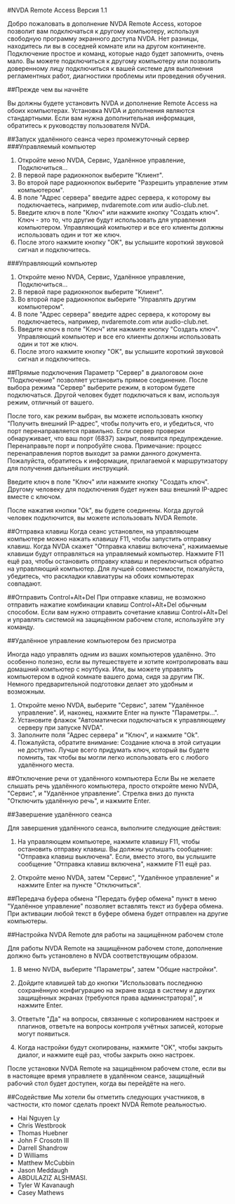 #NVDA Remote Access
Версия 1.1

Добро пожаловать в дополнение NVDA Remote Access, которое позволит вам подключаться к другому компьютеру, используя свободную программу экранного доступа NVDA. Нет разницы, находитесь ли вы в соседней комнате или на другом континенте. Подключение простое и команд, которые надо будет запомнить, очень мало. Вы можете подключиться к другому компьютеру или позволить доверенному лицу подключиться к вашей системе для выполнения регламентных работ, диагностики проблемы или проведения обучения.

##Прежде чем вы начнёте

Вы должны будете установить NVDA и дополнение Remote Access на обоих компьютерах.
Установка NVDA и дополнения являются стандартными. Если вам нужна дополнительная информация, обратитесь к руководству пользователя NVDA.

##Запуск удалённого сеанса через промежуточный сервер
###Управляемый компьютер
1. Откройте меню NVDA, Сервис, Удалённое управление, Подключиться...
2. В первой паре радиокнопок выберите "Клиент".
3. Во второй паре радиокнопок выберите "Разрешить управление этим компьютером".
4. В поле "Адрес сервера" введите адрес сервера, к которому вы подключаетесь, например, nvdaremote.com или audio-club.net.
5. Введите ключ в поле "Ключ" или нажмите кнопку "Создать ключ".
Ключ - это то, что другие будут использовать для управления компьютером.
Управляющий компьютер и все его клиенты должны использовать один и тот же ключ.
6. После этого нажмите кнопку "OK", вы услышите короткий звуковой сигнал и подключитесь.

###Управляющий компьютер
1. Откройте меню NVDA, Сервис, Удалённое управление, Подключиться...
2. В первой паре радиокнопок выберите "Клиент".
3. Во второй паре радиокнопок выберите "Управлять другим компьютером".
4. В поле "Адрес сервера" введите адрес сервера, к которому вы подключаетесь, например, nvdaremote.com или audio-club.net.
5. Введите ключ в поле "Ключ" или нажмите кнопку "Создать ключ".
Управляющий компьютер и все его клиенты должны использовать один и тот же ключ.
6. После этого нажмите кнопку "OK", вы услышите короткий звуковой сигнал и подключитесь.

##Прямые подключения
Параметр "Сервер" в диалоговом окне "Подключение" позволяет установить прямое соединение.
После выбора режима "Сервер" выберите режим, в котором будете подключаться.
Другой человек будет подключаться к вам, используя режим, отличный от вашего.

После того, как режим выбран, вы можете использовать кнопку "Получить внешний IP-адрес", чтобы получить его, и
убедиться, что порт перенаправляется правильно.
Если сервер проверки обнаруживает, что ваш порт (6837) закрыт, появится предупреждение.
Перенаправьте порт и попробуйте снова.
Примечание: процесс перенаправления портов выходит за рамки данного документа. Пожалуйста, обратитесь к информации, прилагаемой к маршрутизатору для получения дальнейших инструкций.

Введите ключ в поле "Ключ" или нажмите кнопку "Создать ключ". Другому человеку для подключения будет нужен ваш внешний IP-адрес вместе с ключом.

После нажатия кнопки "Ok", вы будете соединены.
Когда другой человек подключится, вы можете использовать NVDA Remote.

##Отправка клавиш
Когда сеанс установлен, на управляющем компьютере можно нажать клавишу F11, чтобы запустить отправку клавиш.
Когда NVDA скажет "Отправка клавиш включена", нажимаемые клавиши будут отправляться на управляемый компьютер. Нажмите F11 ещё раз, чтобы остановить отправку клавиш и переключиться обратно на управляющий компьютер.
Для лучшей совместимости, пожалуйста, убедитесь, что раскладки клавиатуры на обоих компьютерах совпадают.

##Отправить Control+Alt+Del
При отправке клавиш, не возможно отправить нажатие комбинации клавиш Control+Alt+Del обычным способом.
Если вам нужно отправить сочетание клавиш Control+Alt+Del и управлять системой на защищённом рабочем столе, используйте эту команду.

##Удалённое управление компьютером без присмотра

Иногда надо управлять одним из ваших компьютеров удалённо. Это особенно полезно, если вы путешествуете и хотите контролировать ваш домашний компьютер с ноутбука. Или, вы можете управлять компьютером в одной комнате вашего дома, сидя за другим ПК. Немного предварительной подготовки делает это удобным и возможным.

1. Откройте меню NVDA, выберите "Сервис", затем "Удалённое управление". И, наконец, нажмите Enter на пункте "Параметры...".
2. Установите флажок "Автоматически подключаться к управляющему серверу при запуске NVDA".
3. Заполните поля "Адрес сервера" и "Ключ", и нажмите "Ok".
4. Пожалуйста, обратите внимание: Создание ключа в этой ситуации не доступно. Лучше всего придумать ключ, который вы будете помнить, так чтобы вы могли легко использовать его с любого удалённого места.

##Отключение речи от удалённого компьютера
Если Вы не желаете слышать речь удалённого компьютера, просто откройте меню NVDA, "Сервис", и "Удалённое управление". Стрелка вниз до пункта "Отключить удалённую речь", и нажмите Enter.


##Завершение удалённого сеанса

Для завершения удалённого сеанса, выполните следующие действия:

1. На управляющем компьютере, нажмите клавишу F11, чтобы остановить отправку клавиш. Вы должны услышать сообщение: "Отправка клавиш выключена". Если, вместо этого, вы услышите сообщение "Отправка клавиш включена", нажмите F11 ещё раз.

2. Откройте меню NVDA, затем "Сервис", "Удалённое управление" и нажмите Enter на пункте "Отключиться".

##Передача буфера обмена
"Передать буфер обмена" пункт в меню "Удалённое управление" позволяет вставлять текст из буфера обмена.
При активации любой текст в буфере обмена будет отправлен на другие компьютеры.

##Настройка NVDA Remote для работы на защищённом рабочем столе

Для работы NVDA Remote на защищённом рабочем столе, дополнение должно быть установлено в NVDA соответствующим образом.

1. В меню NVDA, выберите "Параметры", затем "Общие настройки".

2. Дойдите клавишей tab до кнопки "Использовать последнюю сохранённую конфигурацию на экране входа в систему и других защищённых экранах (требуются права администратора)", и нажмите Enter.

3. Ответьте "Да" на вопросы, связанные с копированием настроек и плагинов, ответьте на вопросы контроля учётных записей, которые могут появиться.
4. Когда настройки будут скопированы, нажмите "OK", чтобы закрыть диалог,  и нажмите ещё раз, чтобы закрыть окно настроек.

После установки NVDA Remote на защищённом рабочем столе, если вы в настоящее время управляете в удалённом сеансе,
защищёный рабочий стол будет доступен, когда вы перейдёте на него.

##Содействие
Мы хотели бы отметить следующих участников, в частности, кто помог сделать проект NVDA Remote реальностью.

* Hai Nguyen Ly
* Chris Westbrook
* Thomas Huebner
* John F Crosotn III
* Darrell Shandrow
* D Williams
* Matthew McCubbin
* Jason Meddaugh
* ABDULAZIZ ALSHMASI.
* Tyler W Kavanaugh
* Casey Mathews
